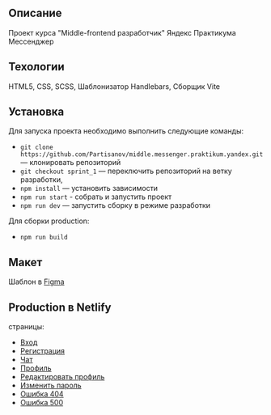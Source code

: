 ## Описание

Проект курса "Middle-frontend разработчик" Яндекс Практикума
Мессенджер

## Техологии

HTML5, CSS, SCSS,
Шаблонизатор Handlebars,
Сборщик Vite

## Установка

Для запуска проекта необходимо выполнить следующие команды:

- `git clone https://github.com/Partisanov/middle.messenger.praktikum.yandex.git` — клонировать репозиторий
- `git checkout sprint_1` — переключить репозиторий на ветку разработки,
- `npm install` — установить зависимости
- `npm run start` - собрать и запустить проект
- `npm run dev` — запустить сборку в режиме разработки

Для сборки production:

- `npm run build`

## Макет

Шаблон в [Figma](https://www.figma.com/file/jF5fFFzgGOxQeB4CmKWTiE/Chat_external_link?node-id=0%3A1)

## Production в Netlify

страницы:

- [Вход](https://super-kulfi-023af6.netlify.app/?page=login)
- [Регистрация](https://super-kulfi-023af6.netlify.app/?page=registration)
- [Чат](https://super-kulfi-023af6.netlify.app/?page=messenger)
- [Профиль](https://super-kulfi-023af6.netlify.app/?page=profile)
- [Редактировать профиль](https://super-kulfi-023af6.netlify.app/?page=editProfile)
- [Изменить пароль](https://super-kulfi-023af6.netlify.app/?page=changePassword)
- [Ошибка 404](https://super-kulfi-023af6.netlify.app/?page=404)
- [Ошибка 500](https://super-kulfi-023af6.netlify.app/?page=500)
